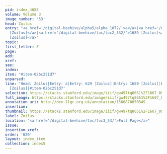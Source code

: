 ```yaml
---
pid: index_4658
volume: Volume 3
image_number: '53'
head: Zoilus
entry: "<a href='/digital-beehive/alpha5/alpha_1072/'>a</a>|<a href='/digital-beehive/num3/num_0850'>629
  [Zoilus]</a>|<a href='/digital-beehive/toc/toc2_332/'>1689 [Zoilus]</a>|<a href='/digital-beehive/toc/toc2_428/'>4492
  [Zoilus]</a>"
topic: 
first_letter: Z
page: 
add: 
xref: 
see: 
index: 
item: "#item-026c251d7"
unparsed: 
line: 'Head: Zoilus|Entry: a|Entry: 629 [Zoilus]|Entry: 1689 [Zoilus]|Entry: 4492
  [Zoilus]|#item-026c251d7'
selection: https://stacks.stanford.edu/image/iiif/gw497tq8651%2F1607_0996/1566,3388,730,145/full/0/default.jpg
full_image: https://stacks.stanford.edu/image/iiif/gw497tq8651%2F1607_0996/full/full/0/default.jpg
annotation_uri: http://dev.llgc.org.uk/annotation/1560870050349
insertion: 
thumbnail: https://stacks.stanford.edu/image/iiif/gw497tq8651%2F1607_0996/1566,3388,730,145/150,/0/default.jpg
label: Zoilus
location: "<a href='/digital-beehive/toc/toc3_53/'>Full Page</a>"
issue: 
insertion_xref: 
order: '620'
layout: index_item
collection: index5
---
```


